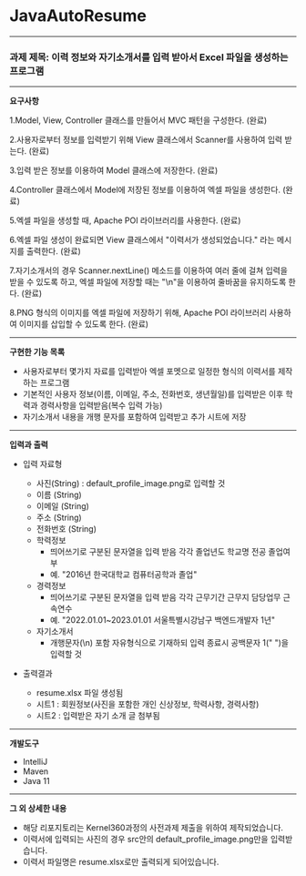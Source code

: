 # JavaAutoResume

---

### 과제 제목: 이력 정보와 자기소개서를 입력 받아서 Excel 파일을 생성하는 프로그램

---

**요구사항**

1.Model, View, Controller 클래스를 만들어서 MVC 패턴을 구성한다. (완료)

2.사용자로부터 정보를 입력받기 위해 View 클래스에서 Scanner를 사용하여 입력 받는다. (완료)

3.입력 받은 정보를 이용하여 Model 클래스에 저장한다. (완료)

4.Controller 클래스에서 Model에 저장된 정보를 이용하여 엑셀 파일을 생성한다. (완료)

5.엑셀 파일을 생성할 때, Apache POI 라이브러리를 사용한다. (완료)

6.엑셀 파일 생성이 완료되면 View 클래스에서 "이력서가 생성되었습니다." 라는 메시지를 출력한다. (완료)

7.자기소개서의 경우 Scanner.nextLine() 메소드를 이용하여 여러 줄에 걸쳐 입력을 받을 수 있도록 하고, 엑셀 파일에 저장할 때는 "\n"을 이용하여 줄바꿈을 유지하도록 한다. (완료)

8.PNG 형식의 이미지를 엑셀 파일에 저장하기 위해, Apache POI 라이브러리 사용하여 이미지를 삽입할 수 있도록 한다. (완료)

---

**구현한 기능 목록**

- 사용자로부터 몇가지 자료를 입력받아 엑셀 포멧으로 일정한 형식의 이력서를 제작하는 프로그램
- 기본적인 사용자 정보(이름, 이메일, 주소, 전화번호, 생년월일)를 입력받은 이후 학력과 경력사항을 입력받음(복수 입력 가능)
- 자기소개서 내용을 개행 문자를 포함하여 입력받고 추가 시트에 저장  

---

**입력과 출력**

* 입력 자료형
  - 사진(String) : default_profile_image.png로 입력할 것
  - 이름 (String)
  - 이메일 (String)
  - 주소 (String)
  - 전화번호 (String)
  - 학력정보
    - 띄어쓰기로 구분된 문자열을 입력 받음 각각 졸업년도 학교명 전공 졸업여부
    - 예. "2016년 한국대학교 컴퓨터공학과 졸업"
  - 경력정보 
    - 띄어쓰기로 구분된 문자열을 입력 받음 각각 근무기간 근무지 담당업무 근속연수
    - 예. "2022.01.01~2023.01.01 서울특별시강남구 백엔드개발자 1년" 
  - 자기소개서
    - 개행문자(\n) 포함 자유형식으로 기재하되 입력 종료시 공백문자 1(" ")을 입력할 것

* 출력결과
  * resume.xlsx 파일 생성됨
  * 시트1 : 회원정보(사진을 포함한 개인 신상정보, 학력사항, 경력사항)
  * 시트2 : 입력받은 자기 소개 글 첨부됨

--- 

**개발도구**
- IntelliJ
- Maven 
- Java 11

---

**그 외 상세한 내용**
- 해당 리포지토리는 Kernel360과정의 사전과제 제출을 위하여 제작되었습니다.
- 이력서에 입력되는 사진의 경우 src안의 default_profile_image.png만을 입력받습니다.
- 이력서 파일명은 resume.xlsx로만 출력되게 되어있습니다.

